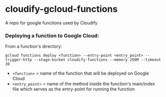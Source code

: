 # cloudify-gcloud-functions
A repo for google functions used by Cloudify

### Deploying a function to Google Cloud:
From a function's directory:

`gcloud functions deploy <function> --entry-point <entry_point> --trigger-http --stage-bucket cloudify-functions --memory 256M --timeout 30`

* `<function>` = name of the function that will be deployed on Google Cloud
* `<entry_point>` = name of the method inside the function's main/index file which serves as the entry-point for running the function
